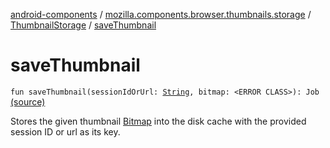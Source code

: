 [android-components](../../index.md) / [mozilla.components.browser.thumbnails.storage](../index.md) / [ThumbnailStorage](index.md) / [saveThumbnail](./save-thumbnail.md)

# saveThumbnail

`fun saveThumbnail(sessionIdOrUrl: `[`String`](https://kotlinlang.org/api/latest/jvm/stdlib/kotlin/-string/index.html)`, bitmap: <ERROR CLASS>): Job` [(source)](https://github.com/mozilla-mobile/android-components/blob/master/components/browser/thumbnails/src/main/java/mozilla/components/browser/thumbnails/storage/ThumbnailStorage.kt#L101)

Stores the given thumbnail [Bitmap](#) into the disk cache with the provided session ID or url
as its key.

